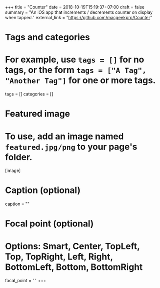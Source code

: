 +++
title = "Counter"
date = 2018-10-19T15:19:37+07:00
draft = false
summary = "An iOS app that increments / decrements counter on display when tapped."
external_link = "https://github.com/macgeekpro/Counter"

# Tags and categories
# For example, use `tags = []` for no tags, or the form `tags = ["A Tag", "Another Tag"]` for one or more tags.
tags = []
categories = []

# Featured image
# To use, add an image named `featured.jpg/png` to your page's folder. 
[image]
  # Caption (optional)
  caption = ""

  # Focal point (optional)
  # Options: Smart, Center, TopLeft, Top, TopRight, Left, Right, BottomLeft, Bottom, BottomRight
  focal_point = ""
+++
